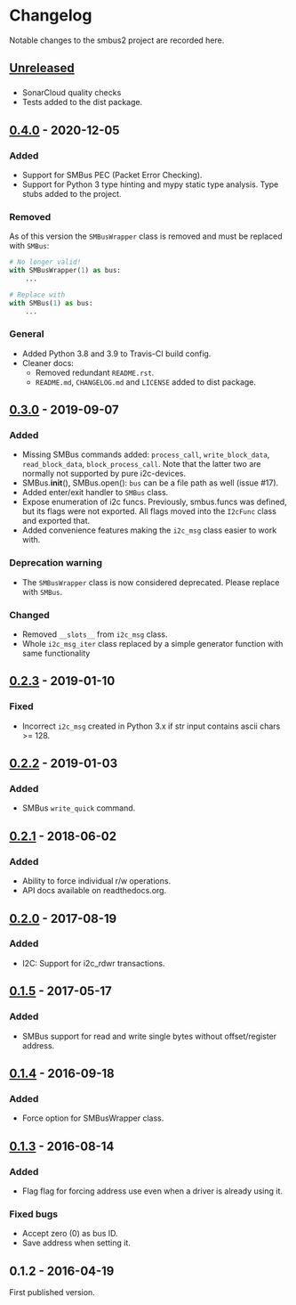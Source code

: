 # Changelog
Notable changes to the smbus2 project are recorded here.

## [Unreleased]
###
- SonarCloud quality checks
- Tests added to the dist package.

## [0.4.0] - 2020-12-05
### Added
- Support for SMBus PEC (Packet Error Checking).
- Support for Python 3 type hinting and mypy static type analysis. Type stubs added to the project.

### Removed
As of this version the `SMBusWrapper` class is removed and must be replaced with `SMBus`:

```python
# No longer valid!
with SMBusWrapper(1) as bus:
    ...

# Replace with
with SMBus(1) as bus:
    ...
```

### General
- Added Python 3.8 and 3.9 to Travis-CI build config.
- Cleaner docs:
   - Removed redundant `README.rst`.
   - `README.md`, `CHANGELOG.md` and `LICENSE` added to dist package.

## [0.3.0] - 2019-09-07
### Added
- Missing SMBus commands added: `process_call`, `write_block_data`, `read_block_data`, `block_process_call`.
  Note that the latter two are normally not supported by pure i2c-devices.
- SMBus.__init__(), SMBus.open(): `bus` can be a file path as well (issue #17).
- Added enter/exit handler to `SMBus` class.
- Expose enumeration of i2c funcs. Previously, smbus.funcs was defined, but its flags were not exported. All flags moved into the `I2cFunc` class and exported that.
- Added convenience features making the `i2c_msg` class easier to work with.

### Deprecation warning
- The `SMBusWrapper` class is now considered deprecated. Please replace with `SMBus`.

### Changed
- Removed `__slots__` from `i2c_msg` class.
- Whole `i2c_msg_iter` class replaced by a simple generator function with same functionality


## [0.2.3] - 2019-01-10
### Fixed
- Incorrect `i2c_msg` created in Python 3.x if str input contains ascii chars >= 128. 

## [0.2.2] - 2019-01-03
### Added
- SMBus `write_quick` command.

## [0.2.1] - 2018-06-02
### Added
- Ability to force individual r/w operations.
- API docs available on readthedocs.org.

## [0.2.0] - 2017-08-19
### Added
- I2C: Support for i2c_rdwr transactions.

## [0.1.5] - 2017-05-17
### Added
- SMBus support for read and write single bytes without offset/register address.

## [0.1.4] - 2016-09-18
### Added
- Force option for SMBusWrapper class.

## [0.1.3] - 2016-08-14
### Added
- Flag flag for forcing address use even when a driver is already using it.
### Fixed bugs
- Accept zero (0) as bus ID.
- Save address when setting it.

## 0.1.2 - 2016-04-19
First published version.


[Unreleased]: https://github.com/kplindegaard/smbus2/compare/0.4.0...HEAD
[0.4.0]: https://github.com/kplindegaard/smbus2/compare/0.3.0...0.4.0
[0.3.0]: https://github.com/kplindegaard/smbus2/compare/0.2.3...0.3.0
[0.2.3]: https://github.com/kplindegaard/smbus2/compare/0.2.2...0.2.3
[0.2.2]: https://github.com/kplindegaard/smbus2/compare/0.2.1...0.2.2
[0.2.1]: https://github.com/kplindegaard/smbus2/compare/0.2.0...0.2.1
[0.2.0]: https://github.com/kplindegaard/smbus2/compare/0.1.5...0.2.0
[0.1.5]: https://github.com/kplindegaard/smbus2/compare/0.1.4...0.1.5
[0.1.4]: https://github.com/kplindegaard/smbus2/compare/0.1.3...0.1.4
[0.1.3]: https://github.com/kplindegaard/smbus2/compare/0.1.2...0.1.3
